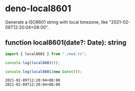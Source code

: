 # deno-local8601

Generate a ISO8601 string with local timezone, like "2021-02-09T12:20:04+08:00".

## function local8601(date?: Date): string

```typescript
import { local8601 } from "./mod.ts";

console.log(local8601());

console.log(local8601(new Date()));
```

```
2021-02-09T12:20:04+08:00
2021-02-09T12:20:04+08:00
```
